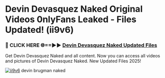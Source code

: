 # Devin Devasquez Naked Original Videos 0nlyFans Leaked - Files Updated! (ii9v6)

<h3>🔴 CLICK HERE 🌐==►► <a href="https://tinyurl.com/yckcrads" rel="nofollow">Devin Devasquez Naked Updated Files</a></h3>

Get Devin Devasquez Naked and all content. Now you can access all videos and pictures of Devin Devasquez Naked. New Updated Files 2025!

[![ii9v6](https://i.imgur.com/hpKpOFt.gif)](https://tinyurl.com/yckcrads)
devin brugman naked